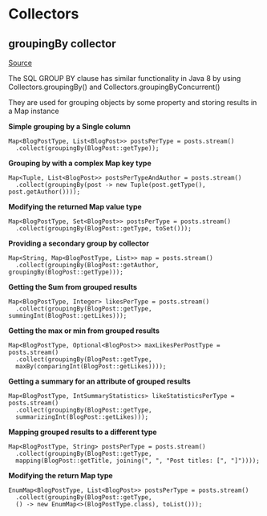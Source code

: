 # Collectors

## groupingBy collector

[Source](https://www.baeldung.com/java-groupingby-collector)

The SQL GROUP BY clause has similar functionality in Java 8 by using Collectors.groupingBy() and Collectors.groupingByConcurrent()

They are used for grouping objects by some property and storing results in a Map instance

**Simple grouping by a Single column**
```
Map<BlogPostType, List<BlogPost>> postsPerType = posts.stream()
  .collect(groupingBy(BlogPost::getType));
```

**Grouping by with a complex Map key type**
```
Map<Tuple, List<BlogPost>> postsPerTypeAndAuthor = posts.stream()
  .collect(groupingBy(post -> new Tuple(post.getType(), post.getAuthor())));
```

**Modifying the returned Map value type**
```
Map<BlogPostType, Set<BlogPost>> postsPerType = posts.stream()
  .collect(groupingBy(BlogPost::getType, toSet()));
```

**Providing a secondary group by collector**
```
Map<String, Map<BlogPostType, List>> map = posts.stream()
  .collect(groupingBy(BlogPost::getAuthor, groupingBy(BlogPost::getType)));
```

**Getting the Sum from grouped results**
```
Map<BlogPostType, Integer> likesPerType = posts.stream()
  .collect(groupingBy(BlogPost::getType, summingInt(BlogPost::getLikes)));
```

**Getting the max or min from grouped results**
```
Map<BlogPostType, Optional<BlogPost>> maxLikesPerPostType = posts.stream()
  .collect(groupingBy(BlogPost::getType,
  maxBy(comparingInt(BlogPost::getLikes))));
```

**Getting a summary for an attribute of grouped results**
```
Map<BlogPostType, IntSummaryStatistics> likeStatisticsPerType = posts.stream()
  .collect(groupingBy(BlogPost::getType, 
  summarizingInt(BlogPost::getLikes)));
```

**Mapping grouped results to a different type**
```
Map<BlogPostType, String> postsPerType = posts.stream()
  .collect(groupingBy(BlogPost::getType, 
  mapping(BlogPost::getTitle, joining(", ", "Post titles: [", "]"))));
```

**Modifying the return Map type**
```
EnumMap<BlogPostType, List<BlogPost>> postsPerType = posts.stream()
  .collect(groupingBy(BlogPost::getType, 
  () -> new EnumMap<>(BlogPostType.class), toList()));
```

